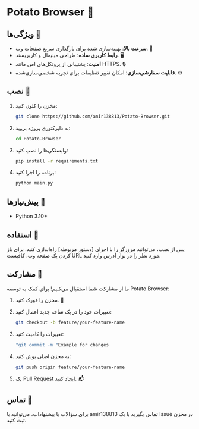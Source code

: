 # Potato Browser 🥔

## ویژگی‌ها 🥔

- **سرعت بالا**: بهینه‌سازی شده برای بارگذاری سریع صفحات وب. 🚀
- **رابط کاربری ساده**: طراحی مینیمال و کاربرپسند. 🖥️
- **امنیت**: پشتیبانی از پروتکل‌های امن مانند HTTPS. 🔒
- **قابلیت سفارشی‌سازی**: امکان تغییر تنظیمات برای تجربه شخصی‌سازی‌شده. ⚙️

## نصب 🥔

1. مخزن را کلون کنید:

   ```bash
   git clone https://github.com/amir138813/Potato-Browser.git
   ```

2. به دایرکتوری پروژه بروید:

   ```bash
   cd Potato-Browser
   ```

3. وابستگی‌ها را نصب کنید:

   ```bash
   pip install -r requirements.txt
   ```

4. برنامه را اجرا کنید:

   ```bash
   python main.py
   ```

## پیش‌نیازها 🥔

- Python 3.10+

## استفاده 🥔

پس از نصب، می‌توانید مرورگر را با اجرای \[دستور مربوطه\] راه‌اندازی کنید. برای باز کردن یک صفحه وب، کافیست URL مورد نظر را در نوار آدرس وارد کنید.

## مشارکت 🥔

ما از مشارکت شما استقبال می‌کنیم! برای کمک به توسعه Potato Browser:

1. مخزن را فورک کنید. 🍴

2. تغییرات خود را در یک شاخه جدید اعمال کنید:

   ```bash
   git checkout -b feature/your-feature-name
   ```

3. تغییرات را کامیت کنید:

   ```bash
   "git commit -m "Example for changes
   ```

4. به مخزن اصلی پوش کنید:

   ```bash
   git push origin feature/your-feature-name
   ```

5. یک Pull Request ایجاد کنید. 📬

## تماس 🥔

برای سؤالات یا پیشنهادات، می‌توانید با amir138813 تماس بگیرید یا یک Issue در مخزن ثبت کنید.
